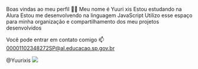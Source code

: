 Boas vindas ao meu perfil 💙💙
Meu nome é Yuuri xis
Estou estudando na Alura
Estou me desenvolvendo na linguagem JavaScript
Utilizo esse espaço para minha organização e compartilhamento dos meu projetos desenvolvidos

Você pode entrar em contato comigo 📫
00001102348272SP@al.educacao.sp.gov.br

@Yuurixis
![](https://super.abril.com.br/wp-content/uploads/2019/12/reproducao_pokemon_episodio_pokemon_centenas_criancas_hospital.jpg?quality=90&strip=info&w=675&h=450&crop=1)

